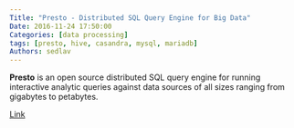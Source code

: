 ```yaml
---
Title: "Presto - Distributed SQL Query Engine for Big Data"
Date: 2016-11-24 17:50:00
Categories: [data processing]
tags: [presto, hive, casandra, mysql, mariadb]
Authors: sedlav
---
```


**Presto** is an open source distributed SQL query engine for running interactive analytic queries against data sources of all sizes ranging from gigabytes to petabytes.

[Link](https://prestodb.io/)
